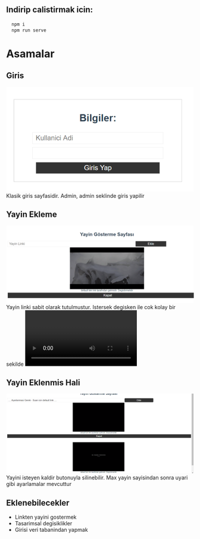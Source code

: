 ## Indirip calistirmak icin:
```
  npm i
  npm run serve
```
# Asamalar
## Giris
![Giris Sayfasi Foto](https://github.com/mustafaberat/Multiple-Video-Player/blob/master/sunum/girisyeri.PNG)  
Klasik giris sayfasidir. Admin, admin seklinde giris yapilir

## Yayin Ekleme
![Yayin Ekleme Foto1](https://github.com/mustafaberat/Multiple-Video-Player/blob/master/sunum/yayingosterme1.PNG)  
Yayin linki sabit olarak tutulmustur. Istersek degisken ile cok kolay bir sekilde <Video> komponentine parametre verilebilir
## Yayin Eklenmis Hali
![Yayin Ekleme Foto2](https://github.com/mustafaberat/Multiple-Video-Player/blob/master/sunum/yayingosterme2.PNG)  
Yayini isteyen kaldir butonuyla silinebilir. Max yayin sayisindan sonra uyari gibi ayarlamalar mevcuttur

## Eklenebilecekler
- Linkten yayini gostermek
- Tasarimsal degisiklikler
- Girisi veri tabanindan yapmak
